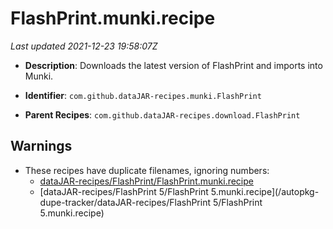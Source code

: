 # FlashPrint.munki.recipe

_Last updated 2021-12-23 19:58:07Z_

- **Description**: Downloads the latest version of FlashPrint and imports into Munki.

- **Identifier**: `com.github.dataJAR-recipes.munki.FlashPrint`

- **Parent Recipes**: `com.github.dataJAR-recipes.download.FlashPrint`

## Warnings

- These recipes have duplicate filenames, ignoring numbers:
    - [dataJAR-recipes/FlashPrint/FlashPrint.munki.recipe](/autopkg-dupe-tracker/dataJAR-recipes/FlashPrint/FlashPrint.munki.recipe)
    - [dataJAR-recipes/FlashPrint 5/FlashPrint 5.munki.recipe](/autopkg-dupe-tracker/dataJAR-recipes/FlashPrint 5/FlashPrint 5.munki.recipe)